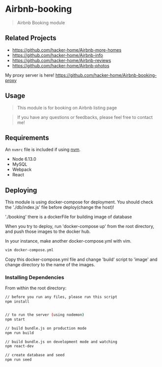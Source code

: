 # Airbnb-booking

> Airbnb Booking module

## Related Projects

  - https://github.com/hacker-home/Airbnb-more-homes
  - https://github.com/hacker-home/Airbnb-info
  - https://github.com/hacker-home/Airbnb-reviews
  - https://github.com/hacker-home/Airbnb-photos

My proxy server is here!
https://github.com/hacker-home/Airbnb-booking-proxy

## Usage

> This module is for booking on Airbnb listing page

> If you have any questions or feedbacks, please feel free to contact me!

## Requirements

An `nvmrc` file is included if using [nvm](https://github.com/creationix/nvm).

- Node 6.13.0
- MySQL
- Webpack
- React

## Deploying

This module is using docker-compose for deployment.
You should check the './db/index.js' file before deploy(change the host)!

'./booking' there is a dockerFile for building image of database

When you try to deploy, run 'docker-compose up' from the root directory,
and push those images to the docker hub.

In your instance, make another docker-compose.yml with vim.
```sh
vim docker-compose.yml
```

Copy this docker-compose.yml file and change 'build' script to 'image' and change directory to the name of the images.


### Installing Dependencies

From within the root directory:

```sh
// before you run any files, please run this script
npm install


// to run the server (using nodemon)
npm start

// build bundle.js on production mode
npm run build

// build bundle.js on development mode and watching
npm react-dev

// create database and seed
npm run seed
```

